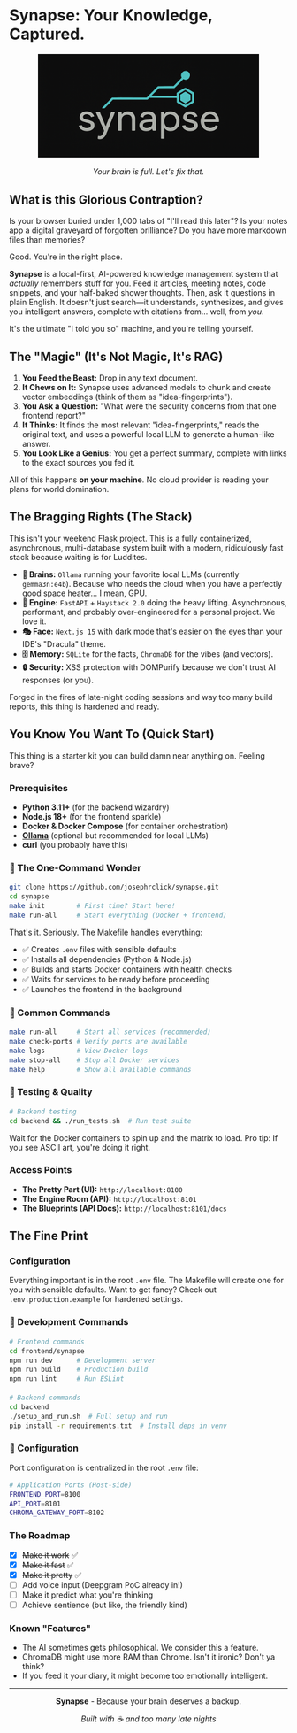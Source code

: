 # Synapse: Your Knowledge, Captured.

<div align="center">
  <img src="frontend/synapse/public/synapse-logo-2.png" alt="Capture Logo" width="400" />
  
 *Your brain is full. Let's fix that.*
</div>

## What is this Glorious Contraption?

Is your browser buried under 1,000 tabs of "I'll read this later"? Is your notes app a digital graveyard of forgotten brilliance? Do you have more markdown files than memories?

Good. You're in the right place.

**Synapse** is a local-first, AI-powered knowledge management system that *actually* remembers stuff for you. Feed it articles, meeting notes, code snippets, and your half-baked shower thoughts. Then, ask it questions in plain English. It doesn't just search—it understands, synthesizes, and gives you intelligent answers, complete with citations from... well, from *you*.

It's the ultimate "I told you so" machine, and you're telling yourself.

## The "Magic" (It's Not Magic, It's RAG)

1.  **You Feed the Beast:** Drop in any text document.
2.  **It Chews on It:** Synapse uses advanced models to chunk and create vector embeddings (think of them as "idea-fingerprints").
3.  **You Ask a Question:** "What were the security concerns from that one frontend report?"
4.  **It Thinks:** It finds the most relevant "idea-fingerprints," reads the original text, and uses a powerful local LLM to generate a human-like answer.
5.  **You Look Like a Genius:** You get a perfect summary, complete with links to the exact sources you fed it.

All of this happens **on your machine**. No cloud provider is reading your plans for world domination.

## The Bragging Rights (The Stack)

This isn't your weekend Flask project. This is a fully containerized, asynchronous, multi-database system built with a modern, ridiculously fast stack because waiting is for Luddites.

  * **🧠 Brains:** `Ollama` running your favorite local LLMs (currently `gemma3n:e4b`). Because who needs the cloud when you have a perfectly good space heater... I mean, GPU.
  * **🚀 Engine:** `FastAPI` + `Haystack 2.0` doing the heavy lifting. Asynchronous, performant, and probably over-engineered for a personal project. We love it.
  * **🎭 Face:** `Next.js 15` with dark mode that's easier on the eyes than your IDE's "Dracula" theme.
  * **🗄️ Memory:** `SQLite` for the facts, `ChromaDB` for the vibes (and vectors).
  * **🔒 Security:** XSS protection with DOMPurify because we don't trust AI responses (or you).

Forged in the fires of late-night coding sessions and way too many build reports, this thing is hardened and ready.

## You Know You Want To (Quick Start)

This thing is a starter kit you can build damn near anything on. Feeling brave?

### Prerequisites

  * **Python 3.11+** (for the backend wizardry)
  * **Node.js 18+** (for the frontend sparkle)
  * **Docker & Docker Compose** (for container orchestration)
  * **[Ollama](https://ollama.ai/)** (optional but recommended for local LLMs)
  * **curl** (you probably have this)

### 🚀 The One-Command Wonder

```bash
git clone https://github.com/josephrclick/synapse.git
cd synapse
make init        # First time? Start here!
make run-all     # Start everything (Docker + frontend)
```

That's it. Seriously. The Makefile handles everything:
- ✅ Creates `.env` files with sensible defaults
- ✅ Installs all dependencies (Python & Node.js)
- ✅ Builds and starts Docker containers with health checks
- ✅ Waits for services to be ready before proceeding
- ✅ Launches the frontend in the background

### 🎯 Common Commands

```bash
make run-all     # Start all services (recommended)
make check-ports # Verify ports are available
make logs        # View Docker logs
make stop-all    # Stop all Docker services
make help        # Show all available commands
```

### 🔐 Testing & Quality

```bash
# Backend testing
cd backend && ./run_tests.sh  # Run test suite
```

Wait for the Docker containers to spin up and the matrix to load. Pro tip: If you see ASCII art, you're doing it right.

### Access Points

  * **The Pretty Part (UI):** `http://localhost:8100`
  * **The Engine Room (API):** `http://localhost:8101`
  * **The Blueprints (API Docs):** `http://localhost:8101/docs`

## The Fine Print

### Configuration

Everything important is in the root `.env` file. The Makefile will create one for you with sensible defaults. Want to get fancy? Check out `.env.production.example` for hardened settings.

### 🧪 Development Commands

```bash
# Frontend commands
cd frontend/synapse
npm run dev      # Development server
npm run build    # Production build
npm run lint     # Run ESLint

# Backend commands
cd backend
./setup_and_run.sh  # Full setup and run
pip install -r requirements.txt  # Install deps in venv
```

### 🔧 Configuration

Port configuration is centralized in the root `.env` file:

```bash
# Application Ports (Host-side)
FRONTEND_PORT=8100
API_PORT=8101
CHROMA_GATEWAY_PORT=8102
```

### The Roadmap

  * [x] ~~Make it work~~ ✅
  * [x] ~~Make it fast~~ ✅  
  * [x] ~~Make it pretty~~ ✅
  * [ ] Add voice input (Deepgram PoC already in!)
  * [ ] Make it predict what you're thinking
  * [ ] Achieve sentience (but like, the friendly kind)

### Known "Features"

  * The AI sometimes gets philosophical. We consider this a feature.
  * ChromaDB might use more RAM than Chrome. Isn't it ironic? Don't ya think?
  * If you feed it your diary, it might become too emotionally intelligent.

-----

<div align="center">

**Synapse** - Because your brain deserves a backup.

*Built with ☕ and too many late nights*

</div> 
